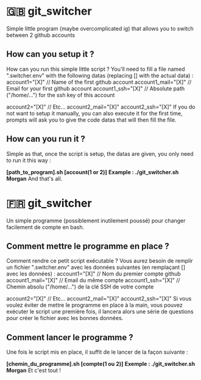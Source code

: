 # :gb: git_switcher
Simple little program (maybe overcomplicated ig) that allows you to switch between 2 github accounts

## How can you setup it ?
How can you run this simple little script ?
You'll need to fill a file named ".switcher.env" with the following datas (replacing [] with the actual data) :
account1="[X]" // Name of the first github account
account1_mail="[X]" // Email for your first github account
account1_ssh="[X]" // Absolute path ("/home/...") for the ssh key of this account

account2="[X]" // Etc...
account2_mail="[X]"
account2_ssh="[X]"
If you do not want to setup it manually, you can also execute it for the first time, prompts will ask you to give the code datas that will then fill the file.

## How can you run it ?
Simple as that, once the script is setup, the datas are given, you only need to run it this way :

**[path_to_program].sh [account(1 or 2)]**
**Example : ./git_switcher.sh Morgan**
And that's all.

# :fr: git_switcher
Un simple programme (possiblement inutilement poussé) pour changer facilement de compte en bash.

## Comment mettre le programme en place ?
Comment rendre ce petit script exécutable ?
Vous aurez besoin de remplir un fichier ".switcher.env" avec les données suivantes (en remplaçant [] avec les données) :
account1="[X]" // Nom du premier compte github
account1_mail="[X]" // Email du même compte 
account1_ssh="[X]" // Chemin absolu ("/home/...") de la clé SSH de votre compte

account2="[X]" // Etc...
account2_mail="[X]"
account2_ssh="[X]"
Si vous voulez éviter de mettre le programme en place à la main, vous pouvez exécuter le script une première fois, il lancera alors une série de questions pour créer le fichier avec les bonnes données.

## Comment lancer le programme ?
Une fois le script mis en place, il suffit de le lancer de la façon suivante :

**[chemin_du_programme].sh [compte(1 ou 2)]**
**Exemple : ./git_switcher.sh Morgan**
Et c'est tout !
